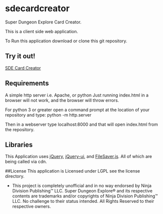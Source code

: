 # sdecardcreator
Super Dungeon Explore Card Creator.

This is a client side web application.

To Run this application download or clone this git repository.

## Try it out!
[SDE Card Creator](https://rpg.medicationforall.com/sdecardcreator/)


## Requirements
A simple http server i.e. Apache, or python 
Just running index.html in a browser will not work, and the browser will throw errors.

For python 3 or greater open a command prompt at the location of your repository and type:
python -m http.server

Then in a webserver type localhost:8000 and that will open index.html from the repository.


## Libraries
This Application uses [jQuery](https://jquery.com/), [jQuery-ui](http://jqueryui.com/), and [FileSaver.js](https://github.com/eligrey/FileSaver.js/). 
All of which are being called via cdn.


##License
This application is Licensed under LGPL see the license directory. 

- This project is completely unofficial and in no way endorsed by Ninja Division Publishing™ LLC. Super Dungeon Explore® and its respective contents are trademarks and/or copyrights of Ninja Division Publishing™ LLC. No challenge to their status intended. All Rights Reserved to their respective owners.

